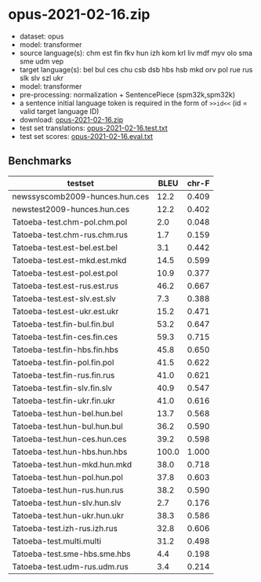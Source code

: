 # opus-2021-02-16.zip

* dataset: opus
* model: transformer
* source language(s): chm est fin fkv hun izh kom krl liv mdf myv olo sma sme udm vep
* target language(s): bel bul ces chu csb dsb hbs hsb mkd orv pol rue rus slk slv szl ukr
* model: transformer
* pre-processing: normalization + SentencePiece (spm32k,spm32k)
* a sentence initial language token is required in the form of `>>id<<` (id = valid target language ID)
* download: [opus-2021-02-16.zip](https://object.pouta.csc.fi/Tatoeba-MT-models/fiu-sla/opus-2021-02-16.zip)
* test set translations: [opus-2021-02-16.test.txt](https://object.pouta.csc.fi/Tatoeba-MT-models/fiu-sla/opus-2021-02-16.test.txt)
* test set scores: [opus-2021-02-16.eval.txt](https://object.pouta.csc.fi/Tatoeba-MT-models/fiu-sla/opus-2021-02-16.eval.txt)

## Benchmarks

| testset               | BLEU  | chr-F |
|-----------------------|-------|-------|
| newssyscomb2009-hunces.hun.ces 	| 12.2 	| 0.409 |
| newstest2009-hunces.hun.ces 	| 12.2 	| 0.402 |
| Tatoeba-test.chm-pol.chm.pol 	| 2.0 	| 0.048 |
| Tatoeba-test.chm-rus.chm.rus 	| 1.7 	| 0.159 |
| Tatoeba-test.est-bel.est.bel 	| 3.1 	| 0.442 |
| Tatoeba-test.est-mkd.est.mkd 	| 14.5 	| 0.599 |
| Tatoeba-test.est-pol.est.pol 	| 10.9 	| 0.377 |
| Tatoeba-test.est-rus.est.rus 	| 46.2 	| 0.667 |
| Tatoeba-test.est-slv.est.slv 	| 7.3 	| 0.388 |
| Tatoeba-test.est-ukr.est.ukr 	| 15.2 	| 0.471 |
| Tatoeba-test.fin-bul.fin.bul 	| 53.2 	| 0.647 |
| Tatoeba-test.fin-ces.fin.ces 	| 59.3 	| 0.715 |
| Tatoeba-test.fin-hbs.fin.hbs 	| 45.8 	| 0.650 |
| Tatoeba-test.fin-pol.fin.pol 	| 41.5 	| 0.622 |
| Tatoeba-test.fin-rus.fin.rus 	| 41.0 	| 0.621 |
| Tatoeba-test.fin-slv.fin.slv 	| 40.9 	| 0.547 |
| Tatoeba-test.fin-ukr.fin.ukr 	| 41.0 	| 0.616 |
| Tatoeba-test.hun-bel.hun.bel 	| 13.7 	| 0.568 |
| Tatoeba-test.hun-bul.hun.bul 	| 36.2 	| 0.590 |
| Tatoeba-test.hun-ces.hun.ces 	| 39.2 	| 0.598 |
| Tatoeba-test.hun-hbs.hun.hbs 	| 100.0 	| 1.000 |
| Tatoeba-test.hun-mkd.hun.mkd 	| 38.0 	| 0.718 |
| Tatoeba-test.hun-pol.hun.pol 	| 37.8 	| 0.603 |
| Tatoeba-test.hun-rus.hun.rus 	| 38.2 	| 0.590 |
| Tatoeba-test.hun-slv.hun.slv 	| 2.7 	| 0.176 |
| Tatoeba-test.hun-ukr.hun.ukr 	| 38.3 	| 0.586 |
| Tatoeba-test.izh-rus.izh.rus 	| 32.8 	| 0.606 |
| Tatoeba-test.multi.multi 	| 31.2 	| 0.498 |
| Tatoeba-test.sme-hbs.sme.hbs 	| 4.4 	| 0.198 |
| Tatoeba-test.udm-rus.udm.rus 	| 3.4 	| 0.214 |

